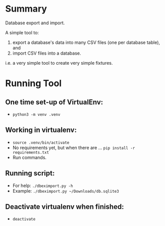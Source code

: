 # Summary

Database export and import.

A simple tool to:
1) export a database's data into many CSV files (one per database table), and
2) import CSV files into a database.

i.e. a very simple tool to create very simple fixtures.


# Running Tool

## One time set-up of VirtualEnv:

* `python3 -m venv .venv`


## Working in virtualenv:

* `source .venv/bin/activate`
* No requirements yet, but when there are ... `pip install -r requirements.txt`
* Run commands.


## Running script:

* For help:  `./dbeximport.py -h`
* Example:  `./dbeximport.py ~/Downloads/db.sqlite3`


## Deactivate virtualenv when finished:

* `deactivate`
